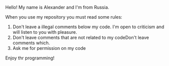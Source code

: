 Hello!
My name is Alexander and I'm from Russia.

When you use my repository you must read some rules:

1) Don't leave a illegal comments below my code. I'm open to criticism and will listen to you with pleasure.
2) Don't leave comments that are not related to my codeDon't leave comments which. 
3) Ask me for permission on my code

Enjoy thr programming!
